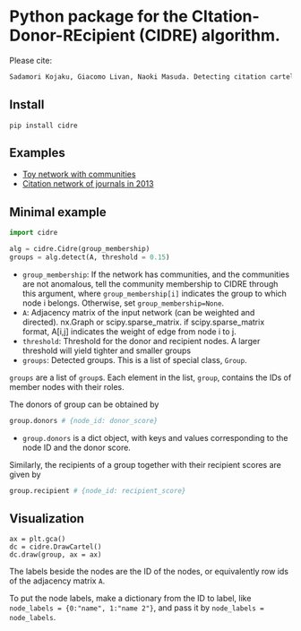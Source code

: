 # Python package for the CItation-Donor-REcipient (CIDRE) algorithm.

Please cite:
```latex
Sadamori Kojaku, Giacomo Livan, Naoki Masuda. Detecting citation cartels in journal networks. arXiv:2009.09097 (2020)
```

## Install

```
pip install cidre
```

## Examples
- [Toy network with communities](examples/example.ipynb)
- [Citation network of journals in 2013](examples/example2.ipynb)

## Minimal example

```python
import cidre

alg = cidre.Cidre(group_membership)
groups = alg.detect(A, threshold = 0.15)
```
- `group_membership`: If the network has communities, and the communities are not anomalous, tell the community membership to CIDRE through this argument, where `group_membership[i]` indicates the group to which node i belongs. Otherwise, set `group_membership=None`.
- `A`: Adjacency matrix of the input network (can be weighted and directed). nx.Graph or scipy.sparse_matrix. if scipy.sparse_matrix format, A[i,j] indicates the weight of edge from node i to j.
- `threshold`: Threshold for the donor and recipient nodes. A larger threshold will yield tighter and smaller groups
- `groups`: Detected groups. This is a list of special class, `Group`.

`groups` are a list of `group`s. Each element in the list, `group`, contains the IDs of member nodes with their roles. 

The donors of  group can be obtained by
```python
group.donors # {node_id: donor_score}
```
- `group.donors` is a dict object, with keys and values corresponding to the node ID and the donor score.

Similarly, the recipients of a group together with their recipient scores are given by
```python
group.recipient # {node_id: recipient_score}
```

## Visualization

```
ax = plt.gca()
dc = cidre.DrawCartel()
dc.draw(group, ax = ax)
```

The labels beside the nodes are the ID of the nodes, or equivalently row ids of the adjacency matrix `A`.

To put the node labels, make a dictionary from the ID to label, like `node_labels = {0:"name", 1:"name 2"}`, and pass it by `node_labels = node_labels`.

